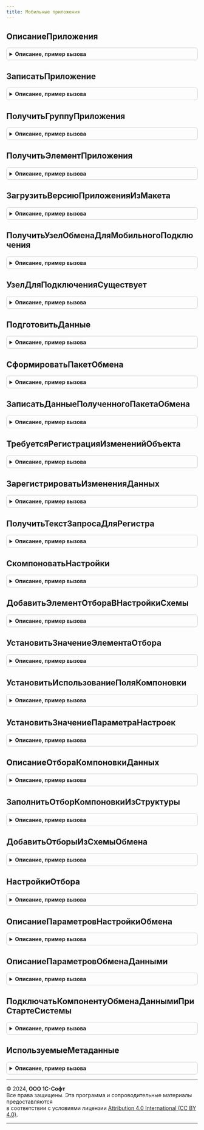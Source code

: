 ```yaml
---
title: Мобильные приложения
---
```



## ОписаниеПриложения
<details style="margin: 1em 0; padding: 0.5em; border: 1px solid #ccc; border-radius: 6px;">

<summary style="font-weight: bold; cursor: pointer;">Описание, пример вызова</summary>

```bsl

// Получает структуру, содержащую данные о версии мобильного приложения.
//
// Параметры:
//  ИмяПриложения - Строка - строка с именем мобильного приложения
//  НомерВерсии - Строка - строка, содержащая номер версии мобильного приложения.
//
// Возвращаемое значение:
//  Структура - структура, содержащая данные о версии мобильного приложения
//
Функция ОписаниеПриложения(ИмяПриложения, НомерВерсии) Экспорт
```

Пример вызова
```bsl
Результат = МобильныеПриложения.ОписаниеПриложения(ИмяПриложения, НомерВерсии) 
```
</details>

## ЗаписатьПриложение
<details style="margin: 1em 0; padding: 0.5em; border: 1px solid #ccc; border-radius: 6px;">

<summary style="font-weight: bold; cursor: pointer;">Описание, пример вызова</summary>

```bsl

// Записывает версию мобильного приложения в справочник на основании переданных данных.
//
// Параметры:
//  ИмяПриложения - Строка - строка с именем мобильного приложения.
//  НомерВерсии - Строка - строка, содержащая номер версии мобильного приложения.
//  Приложение - Строка - мобильное приложение в виде кодированной строки.
//  ИспользуемыеМетаданные - Строка - строка, содержащая информацию об используемых приложением метаданных в XML-виде.
//  СтруктураПриложения - Структура - структура, содержащая информацию о приложении.
//
Процедура ЗаписатьПриложение(ИмяПриложения, НомерВерсии, Приложение, ИспользуемыеМетаданные, СтруктураПриложения) Экспорт
```

Пример вызова
```bsl
МобильныеПриложения.ЗаписатьПриложение(ИмяПриложения, НомерВерсии, Приложение, ИспользуемыеМетаданные, СтруктураПриложения) 
```
</details>

## ПолучитьГруппуПриложения
<details style="margin: 1em 0; padding: 0.5em; border: 1px solid #ccc; border-radius: 6px;">

<summary style="font-weight: bold; cursor: pointer;">Описание, пример вызова</summary>

```bsl

// Получает группу справочника "Версии мобильных приложений", соответствующую указанному приложению.
//
// Параметры:
//  ИмяМобильногоПриложения - Строка - имя мобильного приложения, для которого необходимо получить группу.
//
// Возвращаемое значение:
//  СправочникСсылка.ВерсииМобильныхПриложений - группа справочника, соответствующая мобильному приложения. Если не найдено -
//                                         возвращается пустая ссылка.
//
Функция ПолучитьГруппуПриложения(ИмяМобильногоПриложения) Экспорт
```

Пример вызова
```bsl
Результат = МобильныеПриложения.ПолучитьГруппуПриложения(ИмяМобильногоПриложения) 
```
</details>

## ПолучитьЭлементПриложения
<details style="margin: 1em 0; padding: 0.5em; border: 1px solid #ccc; border-radius: 6px;">

<summary style="font-weight: bold; cursor: pointer;">Описание, пример вызова</summary>

```bsl

// Получает элемент справочника "Версии мобильных приложений", соответствующий указанной версии приложения.
//
// Параметры:
//  ИмяМобильногоПриложения - Строка - имя мобильного приложения, для которого необходимо получить элемент.
//  ВерсияМобильногоПриложения - СправочникСсылка.ВерсииМобильныхПриложений - версия мобильного приложения, для которого
//                                                                            необходимо получить элемент.
//
// Возвращаемое значение:
//  СправочникСсылка.ВерсииМобильныхПриложений - элемент справочника, соответствующий указанной версии мобильного
//                                               приложения.Если не найдено - возвращается пустая ссылка.
//
Функция ПолучитьЭлементПриложения(ИмяМобильногоПриложения, ВерсияМобильногоПриложения) Экспорт
```

Пример вызова
```bsl
Результат = МобильныеПриложения.ПолучитьЭлементПриложения(ИмяМобильногоПриложения, ВерсияМобильногоПриложения) 
```
</details>

## ЗагрузитьВерсиюПриложенияИзМакета
<details style="margin: 1em 0; padding: 0.5em; border: 1px solid #ccc; border-radius: 6px;">

<summary style="font-weight: bold; cursor: pointer;">Описание, пример вызова</summary>

```bsl

// Загружает данные о версии мобильного приложения из макета конфигурации.
//
// Параметры:
//  ИмяМакета - Строка - имя макета, из которого производится загрузка.
//
Процедура ЗагрузитьВерсиюПриложенияИзМакета(ИмяМакета) Экспорт
```

Пример вызова
```bsl
МобильныеПриложения.ЗагрузитьВерсиюПриложенияИзМакета(ИмяМакета) 
```
</details>

## ПолучитьУзелОбменаДляМобильногоПодключения
<details style="margin: 1em 0; padding: 0.5em; border: 1px solid #ccc; border-radius: 6px;">

<summary style="font-weight: bold; cursor: pointer;">Описание, пример вызова</summary>

```bsl

// Получает узел обмена, соответствующий мобильному подключению (т.е. паре пользователь + компьютер).
//
// Параметры:
//  ИмяПользователя - Строка - имя мобильного пользователя
//  КодМобильногоКомпьютера - Строка - код (серийный номер или сетевое имя) мобильного компьютера).
//
// Возвращаемое значение:
//  ПланОбменаСсылка - узелОбмена - ссылка на соответствующий узел обмена.
//
Функция ПолучитьУзелОбменаДляМобильногоПодключения(ИмяПользователя, КодМобильногоКомпьютера) Экспорт
```

Пример вызова
```bsl
Результат = МобильныеПриложения.ПолучитьУзелОбменаДляМобильногоПодключения(ИмяПользователя, КодМобильногоКомпьютера) 
```
</details>

## УзелДляПодключенияСуществует
<details style="margin: 1em 0; padding: 0.5em; border: 1px solid #ccc; border-radius: 6px;">

<summary style="font-weight: bold; cursor: pointer;">Описание, пример вызова</summary>

```bsl

// Проверяет, существует ли узел, соответствующий указанному подключению.
//
// Параметры:
//  Пользователь - СправочникСсылка.Пользователи - пользователь, для которого определяется наличие узла.
//  МобильныйКомпьютер - СправочникСсылка.МобильныеКомпьютеры - мобильный компьютер, для которого определяется наличие узла.
//  ПроверяемыйУзел - ПланОбменаСсылка - ссылка на узел плана обмена, для которого проверяется существование.
//
// Возвращаемое значение:
//  Булево - существование узла. Истина - узел существует, Ложь - не существует.
//
Функция УзелДляПодключенияСуществует(Пользователь, МобильныйКомпьютер, ПроверяемыйУзел) Экспорт
```

Пример вызова
```bsl
Результат = МобильныеПриложения.УзелДляПодключенияСуществует(Пользователь, МобильныйКомпьютер, ПроверяемыйУзел) 
```
</details>

## ПодготовитьДанные
<details style="margin: 1em 0; padding: 0.5em; border: 1px solid #ccc; border-radius: 6px;">

<summary style="font-weight: bold; cursor: pointer;">Описание, пример вызова</summary>

```bsl

// Выполняет подготовку необходимых данных для обмена.
//
// Параметры:
//  УзелОбмена - ПланОбменаСсылка - узел плана обмена, для которого требуется подготовка данных.
//  СтруктураПараметровОбменаДанными - Структура - структура, содержащая параметры обмена данными.
//
Процедура ПодготовитьДанные(УзелОбмена, СтруктураПараметровОбменаДанными) Экспорт
```

Пример вызова
```bsl
МобильныеПриложения.ПодготовитьДанные(УзелОбмена, СтруктураПараметровОбменаДанными) 
```
</details>

## СформироватьПакетОбмена
<details style="margin: 1em 0; padding: 0.5em; border: 1px solid #ccc; border-radius: 6px;">

<summary style="font-weight: bold; cursor: pointer;">Описание, пример вызова</summary>

```bsl

// Выполняет запись данных в пакет обмена
//
// Параметры:
//  УзелОбмена - ПланОбменаСсылка.МобильноеПриложениеТорговыйПредставитель - узел плана обмена, для которого необходимо зарегистрировать изменение данных.
//  СтруктураПараметровОбменаДанными - Структура - структура, содержащая параметры обмена данными.
//  НачальнаяИнициализацияИБ - Булево - признак выполнения начальной инициализации ИБ.
//
// Возвращаемое значение:
//  Строка - строка, содержащая данные пакета обмена.
//
Функция СформироватьПакетОбмена(УзелОбмена, СтруктураПараметровОбменаДанными, НачальнаяИнициализацияИБ) Экспорт
```

Пример вызова
```bsl
Результат = МобильныеПриложения.СформироватьПакетОбмена(УзелОбмена, СтруктураПараметровОбменаДанными, НачальнаяИнициализацияИБ) 
```
</details>

## ЗаписатьДанныеПолученногоПакетаОбмена
<details style="margin: 1em 0; padding: 0.5em; border: 1px solid #ccc; border-radius: 6px;">

<summary style="font-weight: bold; cursor: pointer;">Описание, пример вызова</summary>

```bsl

// Выполняет запись данных, содержащихся в полученном пакете обмена, в ИБ.
//
// Параметры:
//  УзелОбмена - ПланОбменаСсылка - узел плана обмена, для которого предназначен полученный пакет обмена.
//  ДанныеМобильногоПриложения - Строка - пакет обмена в виде xml-строки.
//  ПараметрыОбменаДанными - Строка - Строка с параметрами обмена данными.
//
Процедура ЗаписатьДанныеПолученногоПакетаОбмена(УзелОбмена, ДанныеМобильногоПриложения, ПараметрыОбменаДанными) Экспорт
```

Пример вызова
```bsl
МобильныеПриложения.ЗаписатьДанныеПолученногоПакетаОбмена(УзелОбмена, ДанныеМобильногоПриложения, ПараметрыОбменаДанными) 
```
</details>

## ТребуетсяРегистрацияИзмененийОбъекта
<details style="margin: 1em 0; padding: 0.5em; border: 1px solid #ccc; border-radius: 6px;">

<summary style="font-weight: bold; cursor: pointer;">Описание, пример вызова</summary>

```bsl

// Определяет необходимость регистрации изменений в указанном узле плана обмена, исходя из
// схемы обмена, определенной для данного узла обмена.
//
// Параметры:
//  СтруктураРеквизитовОбъекта - Структура - структура, содержащая реквизиты проверяемого объекта.
//  СтруктураОписанияОбъекта - Структура - структура, содержащая описание объекта метаданных.
//  МассивПолей - Массив - массив, содержащий имена полей объекта.
//  ТаблицаДанныхОбъекта - ТаблицаЗначений - таблица значений, содержащая данные полей объекта.
//  УзелОбмена - ПланОбменаСсылка.МобильноеПриложениеТорговыйПредставитель - узел плана обмена, в котором регистрируются изменения.
//
// Возвращаемое значение:
//  Булево - Признак необходимости регистрации изменений по объекту. Истина - регистрация требуется. Ложь - регистрация
//                                                                            не требуется.
//
Функция ТребуетсяРегистрацияИзмененийОбъекта(СтруктураРеквизитовОбъекта, СтруктураОписанияОбъекта, МассивПолей, ТаблицаДанныхОбъекта, УзелОбмена) Экспорт
```

Пример вызова
```bsl
Результат = МобильныеПриложения.ТребуетсяРегистрацияИзмененийОбъекта(СтруктураРеквизитовОбъекта, СтруктураОписанияОбъекта, МассивПолей, ТаблицаДанныхОбъекта, УзелОбмена) 
```
</details>

## ЗарегистрироватьИзмененияДанных
<details style="margin: 1em 0; padding: 0.5em; border: 1px solid #ccc; border-radius: 6px;">

<summary style="font-weight: bold; cursor: pointer;">Описание, пример вызова</summary>

```bsl

// Регистрирует изменения для указанного узла обмена в соответствии
// со схемой обмена, определенной для этого узла.
//
// Параметры:
// УзелОбмена - ПланОбменаСсылка.МобильноеПриложениеТорговыйПредставитель - узел плана обмена, для которого нужно зарегистрировать изменения.
//
Процедура ЗарегистрироватьИзмененияДанных(УзелОбмена) Экспорт
```

Пример вызова
```bsl
МобильныеПриложения.ЗарегистрироватьИзмененияДанных(УзелОбмена) 
```
</details>

## ПолучитьТекстЗапросаДляРегистра
<details style="margin: 1em 0; padding: 0.5em; border: 1px solid #ccc; border-radius: 6px;">

<summary style="font-weight: bold; cursor: pointer;">Описание, пример вызова</summary>

```bsl

// Формирует и возвращает текст запроса для выборки данных конкретного регистра сведений.
//
// Параметры:
//  ИмяОбъекта - Строка - имя регистра, по которому необходимо сформировать текст запроса.
//  ИмяТаблицы - Строка - имя таблицы данных, по которой необходимо сформировать текст запроса.
//  МассивПолей - Массив - массив, содержащий имена полей для выборки.
//  Изменения - Булево - признак выборки только изменений.
//  НомерСообщения - Число - номер сообщения обмена.
//
// Возвращаемое значение:
//  Строка - Текст запроса, если он определен для регистра. В противном случае возвращается пустая строка - при этом будет
//  использован "стандартный" текст запроса по таблице, без дополнительных условий.
//
Функция ПолучитьТекстЗапросаДляРегистра(ИмяОбъекта, ИмяТаблицы, МассивПолей, Изменения, НомерСообщения) Экспорт
```

Пример вызова
```bsl
Результат = МобильныеПриложения.ПолучитьТекстЗапросаДляРегистра(ИмяОбъекта, ИмяТаблицы, МассивПолей, Изменения, НомерСообщения) 
```
</details>

## СкомпоноватьНастройки
<details style="margin: 1em 0; padding: 0.5em; border: 1px solid #ccc; border-radius: 6px;">

<summary style="font-weight: bold; cursor: pointer;">Описание, пример вызова</summary>

```bsl

// Формирует и возвращает настройки компоновщика для переданной схемы компоновки.
//
// Параметры:
//  СхемаКомпоновки - СхемаКомпоновкиДанных - схема компоновки данных, для которой компонуются настройки.
//
// Возвращаемое значение:
//  НастройкиКомпоновкиДанных - настройки компоновщика.
//
Функция СкомпоноватьНастройки(СхемаКомпоновки) Экспорт
```

Пример вызова
```bsl
Результат = МобильныеПриложения.СкомпоноватьНастройки(СхемаКомпоновки) 
```
</details>

## ДобавитьЭлементОтбораВНастройкиСхемы
<details style="margin: 1em 0; padding: 0.5em; border: 1px solid #ccc; border-radius: 6px;">

<summary style="font-weight: bold; cursor: pointer;">Описание, пример вызова</summary>

```bsl

// Добавляет элемент отбора в настройки компоновки
//
// Параметры:
//  Настройки - НастройкиКомпоновкиДанных - настройки компоновки
//  ИмяПоля - Строка - имя поля, по которому задается отбор
//  ВидСравнения - ВидСравненияКомпоновкиДанных - вид сравнения компоновки данных
//  Использование - Булево - использование элемента отбора
//  ПравоеЗначение - Произвольный - правое значение сравнения.
//
Процедура ДобавитьЭлементОтбораВНастройкиСхемы(Настройки, ИмяПоля, ВидСравнения = Неопределено, Использование = Истина, ПравоеЗначение = Неопределено) Экспорт
```

Пример вызова
```bsl
МобильныеПриложения.ДобавитьЭлементОтбораВНастройкиСхемы(Настройки, ИмяПоля, ВидСравнения, Использование, ПравоеЗначение);
```
</details>

## УстановитьЗначениеЭлементаОтбора
<details style="margin: 1em 0; padding: 0.5em; border: 1px solid #ccc; border-radius: 6px;">

<summary style="font-weight: bold; cursor: pointer;">Описание, пример вызова</summary>

```bsl

// Выполняет установку значения элемента отбора в настройках компоновки
//
// Параметры:
//  Отбор - ОтборКомпоновкиДанных - отбор компоновки.
//  ИмяПоля - Строка - имя поля.
//  ВидСравнения - ВидСравненияКомпоновкиДанных - вид сравнения.
//  Использование - Булево - Признак использования.
//  ПравоеЗначение - Произвольный - правое значение в отборе.
//
Процедура УстановитьЗначениеЭлементаОтбора(Отбор, ИмяПоля, ВидСравнения = Неопределено, Использование = Истина, ПравоеЗначение = Неопределено) Экспорт
```

Пример вызова
```bsl
МобильныеПриложения.УстановитьЗначениеЭлементаОтбора(Отбор, ИмяПоля, ВидСравнения, Использование, ПравоеЗначение);
```
</details>

## УстановитьИспользованиеПоляКомпоновки
<details style="margin: 1em 0; padding: 0.5em; border: 1px solid #ccc; border-radius: 6px;">

<summary style="font-weight: bold; cursor: pointer;">Описание, пример вызова</summary>

```bsl

// Устанавливает признак включения в настройки компоновки поля.
//
// Параметры:
//  НастройкиКомпоновки - НастройкиКомпоновкиДанных - настройки компоновки, для которых требуется установить использование.
//  ИмяПоля - Строка - имя поля компоновки, использование которого требуется установить.
//  Использование - Булево - признак использования поля.
//
Процедура УстановитьИспользованиеПоляКомпоновки(НастройкиКомпоновки, ИмяПоля, Использование) Экспорт
```

Пример вызова
```bsl
МобильныеПриложения.УстановитьИспользованиеПоляКомпоновки(НастройкиКомпоновки, ИмяПоля, Использование) 
```
</details>

## УстановитьЗначениеПараметраНастроек
<details style="margin: 1em 0; padding: 0.5em; border: 1px solid #ccc; border-radius: 6px;">

<summary style="font-weight: bold; cursor: pointer;">Описание, пример вызова</summary>

```bsl

// Устанавливает указанное значение параметра настроек компоновки данных.
//
// Параметры:
//  Настройки - НастройкиКомпоновкиДанных - настройки компоновки данных.
//  ИмяПараметра - Строка - имя параметра, значение которого нужно установить.
//  Значение - Произвольный - устанавливаемое значение параметра.
//
Процедура УстановитьЗначениеПараметраНастроек(Настройки, ИмяПараметра, Значение) Экспорт
```

Пример вызова
```bsl
МобильныеПриложения.УстановитьЗначениеПараметраНастроек(Настройки, ИмяПараметра, Значение) 
```
</details>

## ОписаниеОтбораКомпоновкиДанных
<details style="margin: 1em 0; padding: 0.5em; border: 1px solid #ccc; border-radius: 6px;">

<summary style="font-weight: bold; cursor: pointer;">Описание, пример вызова</summary>

```bsl

// Формирует и возвращает структуру на основе переданного отбора компоновки данных.
//
// Параметры:
//  Отбор - ОтборКомпоновкиДанных - отбор компоновки данных.
//
// Возвращаемое значение:
//  Структура - структура, содержащая данные отбора.
//
Функция ОписаниеОтбораКомпоновкиДанных(Отбор) Экспорт
```

Пример вызова
```bsl
Результат = МобильныеПриложения.ОписаниеОтбораКомпоновкиДанных(Отбор) 
```
</details>

## ЗаполнитьОтборКомпоновкиИзСтруктуры
<details style="margin: 1em 0; padding: 0.5em; border: 1px solid #ccc; border-radius: 6px;">

<summary style="font-weight: bold; cursor: pointer;">Описание, пример вызова</summary>

```bsl

// Заполняет указанный отбор на основании структуры, содержащей данные отбора.
//
// Параметры:
//  Отбор - ОтборКомпоновкиДанных - отбор компоновки данных, который надо заполнить.
//  СтруктураОтбора - Структура - структура, содержащая данные для заполнения отбора.
//
Процедура ЗаполнитьОтборКомпоновкиИзСтруктуры(Отбор, СтруктураОтбора) Экспорт
```

Пример вызова
```bsl
МобильныеПриложения.ЗаполнитьОтборКомпоновкиИзСтруктуры(Отбор, СтруктураОтбора) 
```
</details>

## ДобавитьОтборыИзСхемыОбмена
<details style="margin: 1em 0; padding: 0.5em; border: 1px solid #ccc; border-radius: 6px;">

<summary style="font-weight: bold; cursor: pointer;">Описание, пример вызова</summary>

```bsl

// Задает отборы для выборки объектов с использованием компоновки.
//
// Параметры:
//  НастройкиКомпоновки - НастройкиКомпоновкиДанных - настройки компоновки данных, для которых задаются отборы.
//  СтруктураНастроекОтбора - Структура - структура, содержащая описание устанавливаемого отбора.
//  ИмяКласса - Строка - имя класса, к которому принадлежит объект (Справочники, Документы и т.д).
//  ИмяОбъекта - Строка - имя объекта метаданных, для которого добавляются отборы.
//  ИспользоватьДополнительныеОтборы - Булево - признак необходимости установки доп. отборов для регистров (помимо
//                                              ключевых полей).
//  СтруктураПараметровНастройкиОбмена - Структура - структура, содержащая параметры настройки обмена.
//  ИспользуетсяВыборка - Булево - признак того, что используется выборка данных и отборы указываются для выборки.
//
Процедура ДобавитьОтборыИзСхемыОбмена(НастройкиКомпоновки, СтруктураНастроекОтбора, ИмяКласса, ИмяОбъекта, Экспорт
```

Пример вызова
```bsl
МобильныеПриложения.ДобавитьОтборыИзСхемыОбмена(НастройкиКомпоновки, СтруктураНастроекОтбора, ИмяКласса, ИмяОбъекта, );
```
</details>

## НастройкиОтбора
<details style="margin: 1em 0; padding: 0.5em; border: 1px solid #ccc; border-radius: 6px;">

<summary style="font-weight: bold; cursor: pointer;">Описание, пример вызова</summary>

```bsl

// Формирует и возвращает структуру, содержащую структуры настроек отбора.
//
// Параметры:
//  УзелОбмена - ПланОбменаСсылка - узел плана обмена, для которого определяются настройки отборов.
//
// Возвращаемое значение:
//  Структура - структура, описывающее отборы.
//
Функция НастройкиОтбора(УзелОбмена) Экспорт
```

Пример вызова
```bsl
Результат = МобильныеПриложения.НастройкиОтбора(УзелОбмена) 
```
</details>

## ОписаниеПараметровНастройкиОбмена
<details style="margin: 1em 0; padding: 0.5em; border: 1px solid #ccc; border-radius: 6px;">

<summary style="font-weight: bold; cursor: pointer;">Описание, пример вызова</summary>

```bsl

// Формирует и возвращает структуру, описывающие параметры настройки обмена для указанного узла обмена.
//
// Параметры:
//  УзелОбмена - ПланОбменаСсылка - узел плана обмена, для которого требуется получить параметры.
//
// Возвращаемое значение:
//  Структура - структура, описывающая параметры настройки обмена для указанного узла обмена, с полями:
//      * АвтоматическиСоздаватьЗаказыПоЗаданию - Булево - признак необходимости автоматического создания заказов.
//      * ТорговыйПредставитель - СправочникСсылка.Пользователи - торговый представитель.
//      * ИспользованиеКонтактнойИнформации - ПеречислениеСсылка.ИспользованиеКонтактнойИнформацииМобильнымПриложением -
//                                            вид использования контактной информации.
//      * ИспользованиеСоглашенийСКлиентами - ПеречислениеСсылка.ИспользованиеСоглашенийСКлиентами - вид использования
//          соглашений с клиентами.
//
Функция ОписаниеПараметровНастройкиОбмена(УзелОбмена) Экспорт
```

Пример вызова
```bsl
Результат = МобильныеПриложения.ОписаниеПараметровНастройкиОбмена(УзелОбмена) 
```
</details>

## ОписаниеПараметровОбменаДанными
<details style="margin: 1em 0; padding: 0.5em; border: 1px solid #ccc; border-radius: 6px;">

<summary style="font-weight: bold; cursor: pointer;">Описание, пример вызова</summary>

```bsl

// Разбирает xml-строку параметров обмена данными и формирует структуру параметров на ее основе.
//
// Параметры:
//  ПараметрыОбменаДанными - Строка - xml-строка, содержащая параметры обмена.
//
// Возвращаемое значение:
//  Структура - структура, содержащая параметры обмена.
//
Функция ОписаниеПараметровОбменаДанными(ПараметрыОбменаДанными) Экспорт
```

Пример вызова
```bsl
Результат = МобильныеПриложения.ОписаниеПараметровОбменаДанными(ПараметрыОбменаДанными) 
```
</details>

## ПодключатьКомпонентуОбменаДаннымиПриСтартеСистемы
<details style="margin: 1em 0; padding: 0.5em; border: 1px solid #ccc; border-radius: 6px;">

<summary style="font-weight: bold; cursor: pointer;">Описание, пример вызова</summary>

```bsl

// Определяет, требуется ли подключение внешней компоненты обмена данными при старте системы.
//
// Возвращаемое значение:
//  Булево - результат проверки. Истина - подключение требуется, Ложь - не требуется.
//
Функция ПодключатьКомпонентуОбменаДаннымиПриСтартеСистемы() Экспорт
```

Пример вызова
```bsl
Результат = МобильныеПриложения.ПодключатьКомпонентуОбменаДаннымиПриСтартеСистемы() 
```
</details>

## ИспользуемыеМетаданные
<details style="margin: 1em 0; padding: 0.5em; border: 1px solid #ccc; border-radius: 6px;">

<summary style="font-weight: bold; cursor: pointer;">Описание, пример вызова</summary>

```bsl

// Формирует дерево используемых метаданных на основании описания, полученного от редактора мобильных приложений.
//
// Параметры:
//  ОписаниеМетаданных - Строка - XML-строка, содержащая описание используемых метаданных.
//
// Возвращаемое значение:
//  ДеревоЗначений - ДеревоЗначений - с колонками:
//   * Имя - Строка
//   * Использование - Булево
//
Функция ИспользуемыеМетаданные(ОписаниеМетаданных) Экспорт
```

Пример вызова
```bsl
Результат = МобильныеПриложения.ИспользуемыеМетаданные(ОписаниеМетаданных) 
```
</details>

---

© 2024, **ООО 1С-Софт**  
Все права защищены. Эта программа и сопроводительные материалы предоставляются  
в соответствии с условиями лицензии [Attribution 4.0 International (CC BY 4.0)](https://creativecommons.org/licenses/by/4.0/legalcode).

---
